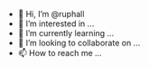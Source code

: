 - 👋 Hi, I’m @ruphall
- 👀 I’m interested in ...
- 🌱 I’m currently learning ...
- 💞️ I’m looking to collaborate on ...
- 📫 How to reach me ...

<!---
ruphall/ruphall is a ✨ special ✨ repository because its `README.md` (this file) appears on your GitHub profile.
You can click the Preview link to take a look at your changes.
--->
